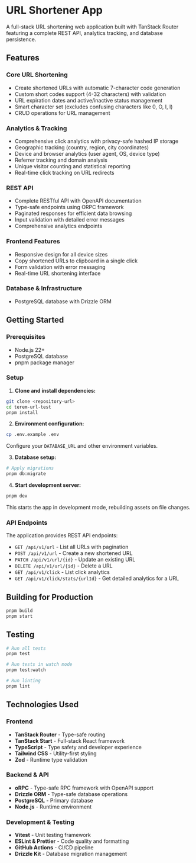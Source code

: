 # URL Shortener App

A full-stack URL shortening web application built with TanStack Router featuring a complete REST API, analytics tracking, and database persistence.

## Features

### Core URL Shortening

- Create shortened URLs with automatic 7-character code generation
- Custom short codes support (4-32 characters) with validation
- URL expiration dates and active/inactive status management
- Smart character set (excludes confusing characters like 0, O, I, l)
- CRUD operations for URL management

### Analytics & Tracking

- Comprehensive click analytics with privacy-safe hashed IP storage
- Geographic tracking (country, region, city coordinates)
- Device and browser analytics (user agent, OS, device type)
- Referrer tracking and domain analysis
- Unique visitor counting and statistical reporting
- Real-time click tracking on URL redirects

### REST API

- Complete RESTful API with OpenAPI documentation
- Type-safe endpoints using ORPC framework
- Paginated responses for efficient data browsing
- Input validation with detailed error messages
- Comprehensive analytics endpoints

### Frontend Features

- Responsive design for all device sizes
- Copy shortened URLs to clipboard in a single click
- Form validation with error messaging
- Real-time URL shortening interface

### Database & Infrastructure

- PostgreSQL database with Drizzle ORM

## Getting Started

### Prerequisites

- Node.js 22+
- PostgreSQL database
- pnpm package manager

### Setup

1. **Clone and install dependencies:**

```sh
git clone <repository-url>
cd terem-url-test
pnpm install
```

2. **Environment configuration:**

```sh
cp .env.example .env
```

Configure your `DATABASE_URL` and other environment variables.

3. **Database setup:**

```sh
# Apply migrations
pnpm db:migrate
```

4. **Start development server:**

```sh
pnpm dev
```

This starts the app in development mode, rebuilding assets on file changes.

### API Endpoints

The application provides REST API endpoints:

- `GET /api/v1/url` - List all URLs with pagination
- `POST /api/v1/url` - Create a new shortened URL
- `PATCH /api/v1/url/{id}` - Update an existing URL
- `DELETE /api/v1/url/{id}` - Delete a URL
- `GET /api/v1/click` - List click analytics
- `GET /api/v1/click/stats/{urlId}` - Get detailed analytics for a URL

## Building for Production

```sh
pnpm build
pnpm start
```

## Testing

```sh
# Run all tests
pnpm test

# Run tests in watch mode
pnpm test:watch

# Run linting
pnpm lint
```

## Technologies Used

### Frontend

- **TanStack Router** - Type-safe routing
- **TanStack Start** - Full-stack React framework
- **TypeScript** - Type safety and developer experience
- **Tailwind CSS** - Utility-first styling
- **Zod** - Runtime type validation

### Backend & API

- **oRPC** - Type-safe RPC framework with OpenAPI support
- **Drizzle ORM** - Type-safe database operations
- **PostgreSQL** - Primary database
- **Node.js** - Runtime environment

### Development & Testing

- **Vitest** - Unit testing framework
- **ESLint & Prettier** - Code quality and formatting
- **GitHub Actions** - CI/CD pipeline
- **Drizzle Kit** - Database migration management
